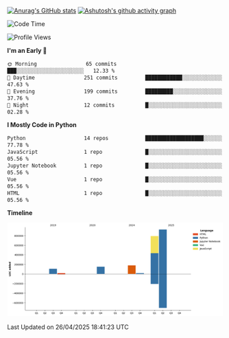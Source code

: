 

[![Anurag's GitHub stats](https://github-readme-stats.vercel.app/api?username=24mlight&show_icons=true&theme=buefy)](https://github.com/anuraghazra/github-readme-stats)
[![Ashutosh's github activity graph](https://github-readme-activity-graph.vercel.app/graph?username=24mlight&theme=tokyo-night)](https://github.com/ashutosh00710/github-readme-activity-graph)

<!--START_SECTION:waka-->
![Code Time](http://img.shields.io/badge/Code%20Time-203%20hrs%2036%20mins-blue)

![Profile Views](http://img.shields.io/badge/Profile%20Views-93-blue)

**I'm an Early 🐤** 

```text
🌞 Morning                65 commits          ███░░░░░░░░░░░░░░░░░░░░░░   12.33 % 
🌆 Daytime                251 commits         ████████████░░░░░░░░░░░░░   47.63 % 
🌃 Evening                199 commits         █████████░░░░░░░░░░░░░░░░   37.76 % 
🌙 Night                  12 commits          █░░░░░░░░░░░░░░░░░░░░░░░░   02.28 % 
```


**I Mostly Code in Python** 

```text
Python                   14 repos            ███████████████████░░░░░░   77.78 % 
JavaScript               1 repo              █░░░░░░░░░░░░░░░░░░░░░░░░   05.56 % 
Jupyter Notebook         1 repo              █░░░░░░░░░░░░░░░░░░░░░░░░   05.56 % 
Vue                      1 repo              █░░░░░░░░░░░░░░░░░░░░░░░░   05.56 % 
HTML                     1 repo              █░░░░░░░░░░░░░░░░░░░░░░░░   05.56 % 
```



**Timeline**

![Lines of Code chart](https://raw.githubusercontent.com/24mlight/24mlight/main/assets/bar_graph.png)


 Last Updated on 26/04/2025 18:41:23 UTC
<!--END_SECTION:waka-->
